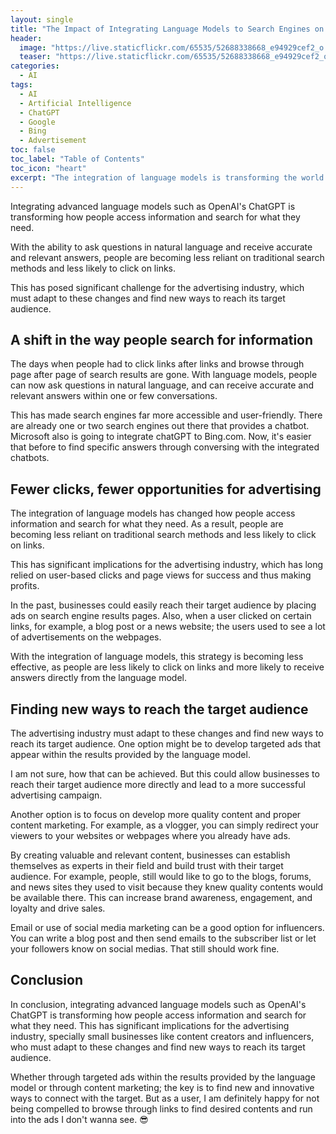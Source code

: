 ```yaml
---
layout: single
title: "The Impact of Integrating Language Models to Search Engines on the Advertising Business"
header:
  image: "https://live.staticflickr.com/65535/52688338668_e94929cef2_o.png"
  teaser: "https://live.staticflickr.com/65535/52688338668_e94929cef2_o.png"
categories:
  - AI
tags:
  - AI
  - Artificial Intelligence
  - ChatGPT
  - Google
  - Bing
  - Advertisement
toc: false
toc_label: "Table of Contents"
toc_icon: "heart"
excerpt: "The integration of language models is transforming the world of search engines and advertising. In this insightful article, I attempt to explore the ways in which AI-powered language models are reshaping (challenging) the advertising landscape. I also look into some practical tips for businesses looking to resolve this issuees."
---
```



Integrating advanced language models such as OpenAI's ChatGPT is transforming how people access information and search for what they need. 

With the ability to ask questions in natural language and receive accurate and relevant answers, people are becoming less reliant on traditional search methods and less likely to click on links. 

This has posed significant challenge for the advertising industry, which must adapt to these changes and find new ways to reach its target audience.

## A shift in the way people search for information

The days when people had to click links after links and browse through page after page of search results are gone. With language models, people can now ask questions in natural language, and can receive accurate and relevant answers within one or few conversations. 

This has made search engines far more accessible and user-friendly. There are already one or two search engines out there that provides a chatbot. Microsoft also is going to integrate chatGPT to Bing.com. Now, it's easier that before to find specific answers through conversing with the integrated chatbots.

## Fewer clicks, fewer opportunities for advertising

The integration of language models has changed how people access information and search for what they need. As a result, people are becoming less reliant on traditional search methods and less likely to click on links. 

This has significant implications for the advertising industry, which has long relied on user-based clicks and page views for success and thus making profits.

In the past, businesses could easily reach their target audience by placing ads on search engine results pages. Also, when a user clicked on certain links, for example, a blog post or a news website; the users used to see a lot of advertisements on the webpages. 

With the integration of language models, this strategy is becoming less effective, as people are less likely to click on links and more likely to receive answers directly from the language model.

## Finding new ways to reach the target audience

The advertising industry must adapt to these changes and find new ways to reach its target audience. One option might be to develop targeted ads that appear within the results provided by the language model. 

I am not sure, how that can be achieved. But this could allow businesses to reach their target audience more directly and lead to a more successful advertising campaign.

Another option is to focus on develop more quality content and proper content marketing. For example, as a vlogger, you can simply redirect your viewers to your websites or webpages where you already have ads. 

By creating valuable and relevant content, businesses can establish themselves as experts in their field and build trust with their target audience. For example, people, still would like to go to the blogs, forums, and news sites they used to visit because they knew quality contents would be available there. This can increase brand awareness, engagement, and loyalty and drive sales.

Email or use of social media marketing can be a good option for influencers. You can write a blog post and then send emails to the subscriber list or let your followers know on social medias. That still should work fine. 


## Conclusion

In conclusion, integrating advanced language models such as OpenAI's ChatGPT is transforming how people access information and search for what they need. This has significant implications for the advertising industry, specially small businesses like content creators and influencers, who must adapt to these changes and find new ways to reach its target audience. 

Whether through targeted ads within the results provided by the language model or through content marketing; the key is to find new and innovative ways to connect with the target. But as a user, I am definitely happy for not being compelled to browse through links to find desired contents and run into the ads I don't wanna see. 😎
<!--stackedit_data:
eyJoaXN0b3J5IjpbLTY4NDgyMTQzOCwtNjM1NDMwNjcxLDEzNj
g4NTY0MzhdfQ==
-->